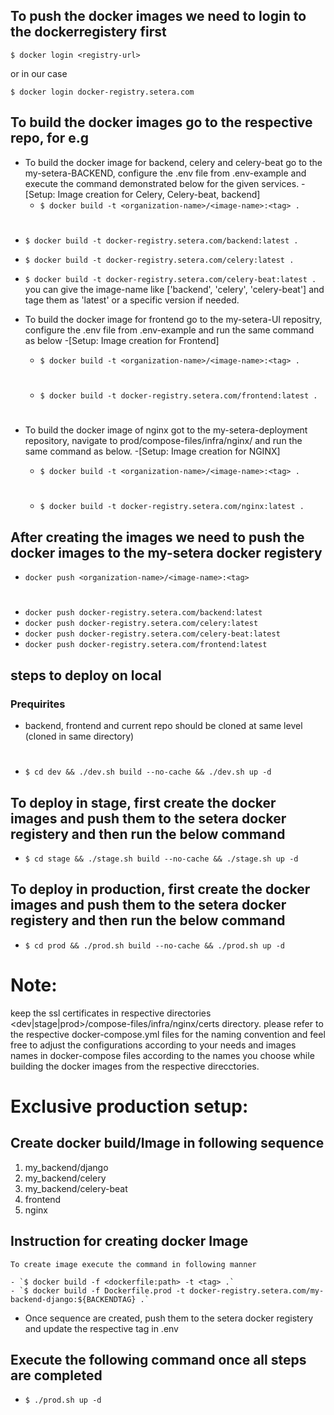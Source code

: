 ## To push the docker images we need to login to the dockerregistery first

 `$ docker login <registry-url>`
  
  or in our case
 
 `$ docker login docker-registry.setera.com`


## To build the docker images go to the respective repo, for e.g

- To build the docker image for backend, celery and celery-beat go to the my-setera-BACKEND, configure the .env file from .env-example and execute the command demonstrated below for the given services.
-[Setup: Image creation for Celery, Celery-beat, backend]
  - `$ docker build -t <organization-name>/<image-name>:<tag> .`
 #
  - `$ docker build -t docker-registry.setera.com/backend:latest .`
  - `$ docker build -t docker-registry.setera.com/celery:latest .`
  - `$ docker build -t docker-registry.setera.com/celery-beat:latest .`
   you can give the image-name like ['backend', 'celery', 'celery-beat'] and tage them as 'latest' or a specific version if needed.

- To build the docker image for frontend go to the my-setera-UI repositry, configure the .env file from .env-example and run the same command as below
-[Setup: Image creation for Frontend]
  - `$ docker build -t <organization-name>/<image-name>:<tag> .`
  #
  - `$ docker build -t docker-registry.setera.com/frontend:latest .`

  #

- To build the docker image of nginx got to the my-setera-deployment repository, navigate to prod/compose-files/infra/nginx/ and run the same command as below.
-[Setup: Image creation for NGINX]
  - `$ docker build -t <organization-name>/<image-name>:<tag> .`
  #
  - `$ docker build -t docker-registry.setera.com/nginx:latest .`

## After creating the images we need to push the docker images to the my-setera docker registery
 - `docker push <organization-name>/<image-name>:<tag>`
 #
  - `docker push docker-registry.setera.com/backend:latest`
  - `docker push docker-registry.setera.com/celery:latest`
  - `docker push docker-registry.setera.com/celery-beat:latest`
  - `docker push docker-registry.setera.com/frontend:latest`


## steps to deploy on local
 ### Prequirites
- backend, frontend and current repo should be cloned at same level (cloned in same directory)

#

- `$ cd dev && ./dev.sh build --no-cache && ./dev.sh up -d`

## To deploy in stage, first create the docker images and push them to the setera docker registery and then run the below command
- `$ cd stage && ./stage.sh build --no-cache && ./stage.sh up -d`

## To deploy in production, first create the docker images and push them to the setera docker registery and then run the below command
- `$ cd prod && ./prod.sh build --no-cache && ./prod.sh up -d`

# Note:
 keep the ssl certificates in respective directories <dev|stage|prod>/compose-files/infra/nginx/certs directory.
 please refer to the respective docker-compose.yml files for the naming convention and feel free to adjust the configurations according to your needs and images names in docker-compose files according to the names you choose while building the docker images from the respective direcctories.

 # Exclusive production setup:
  ## Create docker build/Image in following sequence
   1. my_backend/django
   2. my_backend/celery
   3. my_backend/celery-beat
   4. frontend
   5. nginx

  ## Instruction for creating docker Image
    To create image execute the command in following manner

    - `$ docker build -f <dockerfile:path> -t <tag> .`
    - `$ docker build -f Dockerfile.prod -t docker-registry.setera.com/my-backend-django:${BACKENDTAG} .`

  - Once sequence are created, push them to the setera docker registery and update the respective tag in .env

  ## Execute the following command once all steps are completed
  - `$ ./prod.sh up -d`